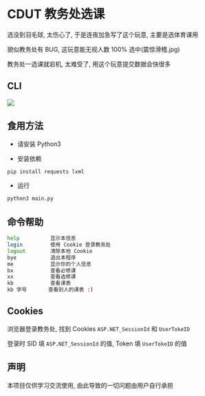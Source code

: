 # CDUT 教务处选课

选没到羽毛球, 太伤心了, 于是连夜加急写了这个玩意, 主要是选体育课用

貌似教务处有 BUG, 这玩意能无视人数 100% 选中(震惊滑稽.jpg)  

教务处一选课就宕机, 太难受了, 用这个玩意提交数据会快很多

## CLI

![](https://s1.ax1x.com/2020/08/28/do1moF.png)

## 食用方法

- 请安装 Python3

- 安装依赖
 ```python
pip install requests lxml
 ```

- 运行
```python
python3 main.py
```


## 命令帮助

```bash
help          显示本信息
login         使用 Cookie 登录教务处
logout        清除本地 Cookie
bye           退出本程序
me            显示你的个人信息
bx            查看必修课
xx            查看选修课
kb            查看课表
kb 学号       查看别人的课表 :)
```

## Cookies

浏览器登录教务处, 找到 Cookies `ASP.NET_SessionId` 和 `UserTokeID`

登录时 SID 填 `ASP.NET_SessionId` 的值, Token 填 `UserTokeID` 的值

## 声明

本项目仅供学习交流使用, 由此导致的一切问题由用户自行承担
